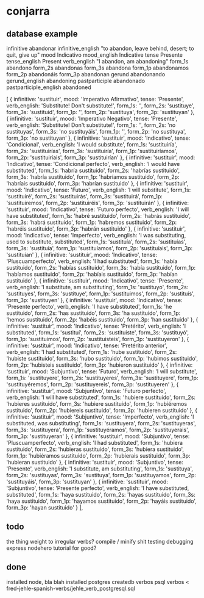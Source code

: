 # conjarra

## database example

infinitive abandonar
infinitive_english "to abandon, leave behind, desert; to quit, give up"
mood Indicativo
mood_english Indicative
tense Presente
tense_english Present
verb_english "I abandon, am abandoning"
form_1s abandono
form_2s abandonas
form_3s abandona
form_1p abandonamos
form_2p abandonáis
form_3p abandonan
gerund abandonando
gerund_english abandoning
pastparticiple abandonado
pastparticiple_english abandoned


   [ { infinitive: 'sustituir',
       mood: 'Imperativo Afirmativo',
       tense: 'Presente',
       verb_english: 'Substitute! Don\'t substitute!',
       form_1s: '',
       form_2s: 'sustituye',
       form_3s: 'sustituid',
       form_1p: '',
       form_2p: 'sustituya',
       form_3p: 'sustituyan' },
     { infinitive: 'sustituir',
       mood: 'Imperativo Negativo',
       tense: 'Presente',
       verb_english: 'Substitute! Don\'t substitute!',
       form_1s: '',
       form_2s: 'no sustituyas',
       form_3s: 'no sustituyáis',
       form_1p: '',
       form_2p: 'no sustituya',
       form_3p: 'no sustituyan' },
     { infinitive: 'sustituir',
       mood: 'Indicativo',
       tense: 'Condicional',
       verb_english: 'I would substitute',
       form_1s: 'sustituiría',
       form_2s: 'sustituirías',
       form_3s: 'sustituiría',
       form_1p: 'sustituiríamos',
       form_2p: 'sustituiríais',
       form_3p: 'sustituirían' },
     { infinitive: 'sustituir',
       mood: 'Indicativo',
       tense: 'Condicional perfecto',
       verb_english: 'I would have substituted',
       form_1s: 'habría sustituido',
       form_2s: 'habrías sustituido',
       form_3s: 'habría sustituido',
       form_1p: 'habríamos sustituido',
       form_2p: 'habríais sustituido',
       form_3p: 'habrían sustituido' },
     { infinitive: 'sustituir',
       mood: 'Indicativo',
       tense: 'Futuro',
       verb_english: 'I will substitute',
       form_1s: 'sustituiré',
       form_2s: 'sustituirás',
       form_3s: 'sustituirá',
       form_1p: 'sustituiremos',
       form_2p: 'sustituiréis',
       form_3p: 'sustituirán' },
     { infinitive: 'sustituir',
       mood: 'Indicativo',
       tense: 'Futuro perfecto',
       verb_english: 'I will have substituted',
       form_1s: 'habré sustituido',
       form_2s: 'habrás sustituido',
       form_3s: 'habrá sustituido',
       form_1p: 'habremos sustituido',
       form_2p: 'habréis sustituido',
       form_3p: 'habrán sustituido' },
     { infinitive: 'sustituir',
       mood: 'Indicativo',
       tense: 'Imperfecto',
       verb_english: 'I was substituting, used to substitute, substituted',
       form_1s: 'sustituía',
       form_2s: 'sustituías',
       form_3s: 'sustituía',
       form_1p: 'sustituíamos',
       form_2p: 'sustituíais',
       form_3p: 'sustituían' },
     { infinitive: 'sustituir',
       mood: 'Indicativo',
       tense: 'Pluscuamperfecto',
       verb_english: 'I had substituted',
       form_1s: 'había sustituido',
       form_2s: 'habías sustituido',
       form_3s: 'había sustituido',
       form_1p: 'habíamos sustituido',
       form_2p: 'habíais sustituido',
       form_3p: 'habían sustituido' },
     { infinitive: 'sustituir',
       mood: 'Indicativo',
       tense: 'Presente',
       verb_english: 'I substitute, am substituting',
       form_1s: 'sustituyo',
       form_2s: 'sustituyes',
       form_3s: 'sustituye',
       form_1p: 'sustituimos',
       form_2p: 'sustituís',
       form_3p: 'sustituyen' },
     { infinitive: 'sustituir',
       mood: 'Indicativo',
       tense: 'Presente perfecto',
       verb_english: 'I have substituted',
       form_1s: 'he sustituido',
       form_2s: 'has sustituido',
       form_3s: 'ha sustituido',
       form_1p: 'hemos sustituido',
       form_2p: 'habéis sustituido',
       form_3p: 'han sustituido' },
     { infinitive: 'sustituir',
       mood: 'Indicativo',
       tense: 'Pretérito',
       verb_english: 'I substituted',
       form_1s: 'sustituí',
       form_2s: 'sustituiste',
       form_3s: 'sustituyó',
       form_1p: 'sustituimos',
       form_2p: 'sustituisteis',
       form_3p: 'sustituyeron' },
     { infinitive: 'sustituir',
       mood: 'Indicativo',
       tense: 'Pretérito anterior',
       verb_english: 'I had substituted',
       form_1s: 'hube sustituido',
       form_2s: 'hubiste sustituido',
       form_3s: 'hubo sustituido',
       form_1p: 'hubimos sustituido',
       form_2p: 'hubisteis sustituido',
       form_3p: 'hubieron sustituido' },
     { infinitive: 'sustituir',
       mood: 'Subjuntivo',
       tense: 'Futuro',
       verb_english: 'I will substitute',
       form_1s: 'sustituyere',
       form_2s: 'sustituyeres',
       form_3s: 'sustituyere',
       form_1p: 'sustituyéremos',
       form_2p: 'sustituyereis',
       form_3p: 'sustituyeren' },
     { infinitive: 'sustituir',
       mood: 'Subjuntivo',
       tense: 'Futuro perfecto',
       verb_english: 'I will have substituted',
       form_1s: 'hubiere sustituido',
       form_2s: 'hubieres sustituido',
       form_3s: 'hubiere sustituido',
       form_1p: 'hubiéremos sustituido',
       form_2p: 'hubiereis sustituido',
       form_3p: 'hubieren sustituido' },
     { infinitive: 'sustituir',
       mood: 'Subjuntivo',
       tense: 'Imperfecto',
       verb_english: 'I substituted, was substituting',
       form_1s: 'sustituyera',
       form_2s: 'sustituyeras',
       form_3s: 'sustituyera',
       form_1p: 'sustituyéramos',
       form_2p: 'sustituyerais',
       form_3p: 'sustituyeran' },
     { infinitive: 'sustituir',
       mood: 'Subjuntivo',
       tense: 'Pluscuamperfecto',
       verb_english: 'I had substituted',
       form_1s: 'hubiera sustituido',
       form_2s: 'hubieras sustituido',
       form_3s: 'hubiera sustituido',
       form_1p: 'hubiéramos sustituido',
       form_2p: 'hubierais sustituido',
       form_3p: 'hubieran sustituido' },
     { infinitive: 'sustituir',
       mood: 'Subjuntivo',
       tense: 'Presente',
       verb_english: 'I substitute, am substituting',
       form_1s: 'sustituya',
       form_2s: 'sustituyas',
       form_3s: 'sustituya',
       form_1p: 'sustituyamos',
       form_2p: 'sustituyáis',
       form_3p: 'sustituyan' },
     { infinitive: 'sustituir',
       mood: 'Subjuntivo',
       tense: 'Presente perfecto',
       verb_english: 'I have substituted, substituted',
       form_1s: 'haya sustituido',
       form_2s: 'hayas sustituido',
       form_3s: 'haya sustituido',
       form_1p: 'hayamos sustituido',
       form_2p: 'hayáis sustituido',
       form_3p: 'hayan sustituido' } ],

## todo
the thing
weight to irregular verbs?
compile / minify shit
testing
debugging express nodehero tutorial
for good?

## done
installed node, bla blah
installed postgres
createdb verbos
psql verbos < fred-jehle-spanish-verbs/jehle_verb_postgresql.sql